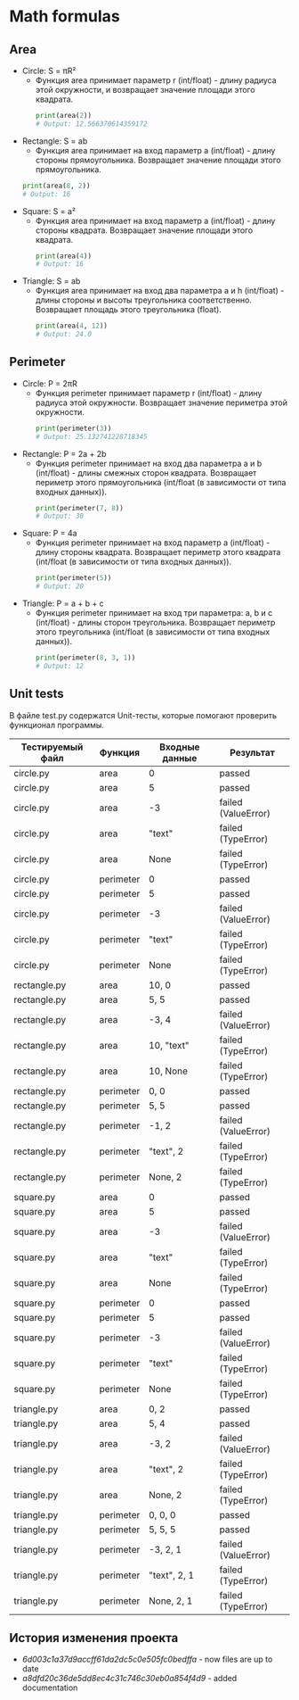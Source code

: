 # Math formulas

## Area

- Circle: S = πR²
  - Функция area принимает параметр r &#40;int/float&#41; - длину радиуса этой окружности, и возвращает значение площади этого квадрата.
    ```python
    print(area(2))
    # Output: 12.566370614359172
- Rectangle: S = ab
  - Функция area принимает на вход параметр a &#40;int/float&#41; - длину стороны прямоугольника. Возвращает значение площади этого прямоугольника.
  ```python
  print(area(8, 2))
  # Output: 16
- Square: S = a²
  - Функция area принимает на вход параметр a &#40;int/float&#41; - длину стороны квадрата. Возвращает значение площади этого квадрата.
    ```python
    print(area(4))
    # Output: 16
- Triangle: S = ab
  - Функция area принимает на вход два параметра a и h (int/float) - длины стороны и высоты треугольника соответственно. Возвращает площадь этого треугольника (float).
    ```python
    print(area(4, 12))
    # Output: 24.0

## Perimeter

- Circle: P = 2πR 
  - Функция perimeter принимает параметр r &#40;int/float&#41; - длину радиуса этой окружности. Возвращает значение периметра этой окружности.
    ```python
    print(perimeter(3))
    # Output: 25.132741228718345

- Rectangle: P = 2a + 2b
  - Функция perimeter принимает на вход два параметра a и b (int/float) - длины смежных сторон квадрата. Возвращает периметр этого прямоугольника (int/float (в зависимости от типа входных данных)).
    ```python
    print(perimeter(7, 8))
    # Output: 30
    
- Square: P = 4a
  - Функция perimeter принимает на вход параметр a (int/float) - длину стороны квадрата. Возвращает периметр этого квадрата (int/float (в зависимости от типа входных данных)).
    ```python
    print(perimeter(5))
    # Output: 20
    
- Triangle: P = a + b + c
  - Функция perimeter принимает на вход три параметра: a, b и c (int/float) - длины сторон треугольника. Возвращает периметр этого треугольника (int/float (в зависимости от типа входных данных)).
    ```python
    print(perimeter(8, 3, 1))
    # Output: 12

## Unit tests
В файле test.py содержатся Unit-тесты, которые помогают проверить функционал программы.

| Тестируемый файл | Функция   | Входные данные | Результат           |
|------------------|-----------|----------------|---------------------|
| circle.py        | area      | 0              | passed              |
| circle.py        | area      | 5              | passed              |
| circle.py        | area      | -3             | failed (ValueError) |
| circle.py        | area      | "text"         | failed (TypeError)  |
| circle.py        | area      | None           | failed (TypeError)  |
| circle.py        | perimeter | 0              | passed              |
| circle.py        | perimeter | 5              | passed              |
| circle.py        | perimeter | -3             | failed (ValueError) |
| circle.py        | perimeter | "text"         | failed (TypeError)  |
| circle.py        | perimeter | None           | failed (TypeError)  |
| rectangle.py     | area      | 10, 0          | passed              |
| rectangle.py     | area      | 5, 5           | passed              |
| rectangle.py     | area      | -3, 4          | failed (ValueError) |
| rectangle.py     | area      | 10, "text"     | failed (TypeError)  |
| rectangle.py     | area      | 10, None       | failed (TypeError)  |
| rectangle.py     | perimeter | 0, 0           | passed              |
| rectangle.py     | perimeter | 5, 5           | passed              |
| rectangle.py     | perimeter | -1, 2          | failed (ValueError) |
| rectangle.py     | perimeter | "text", 2      | failed (TypeError)  |
| rectangle.py     | perimeter | None, 2        | failed (TypeError)  |
| square.py        | area      | 0              | passed              |
| square.py        | area      | 5              | passed              |
| square.py        | area      | -3             | failed (ValueError) |
| square.py        | area      | "text"         | failed (TypeError)  |
| square.py        | area      | None           | failed (TypeError)  |
| square.py        | perimeter | 0              | passed              |
| square.py        | perimeter | 5              | passed              |
| square.py        | perimeter | -3             | failed (ValueError) |
| square.py        | perimeter | "text"         | failed (TypeError)  |
| square.py        | perimeter | None           | failed (TypeError)  |
| triangle.py      | area      | 0, 2           | passed              |
| triangle.py      | area      | 5, 4           | passed              |
| triangle.py      | area      | -3, 2          | failed (ValueError) |
| triangle.py      | area      | "text", 2      | failed (TypeError)  |
| triangle.py      | area      | None, 2        | failed (TypeError)  |
| triangle.py      | perimeter | 0, 0, 0        | passed              |
| triangle.py      | perimeter | 5, 5, 5        | passed              |
| triangle.py      | perimeter | -3, 2, 1       | failed (ValueError) |
| triangle.py      | perimeter | "text", 2, 1   | failed (TypeError)  |
| triangle.py      | perimeter | None, 2, 1     | failed (TypeError)  |

## История изменения проекта
* *6d003c1a37d9accff61da2dc5c0e505fc0bedffa* - now files are up to date
* *a8dfd20c36de5dd8ec4c31c746c30eb0a854f4d9* - added documentation